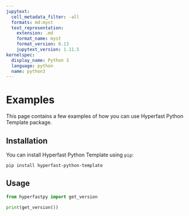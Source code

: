 ```yaml
---
jupytext:
  cell_metadata_filter: -all
  formats: md:myst
  text_representation:
    extension: .md
    format_name: myst
    format_version: 0.13
    jupytext_version: 1.11.5
kernelspec:
  display_name: Python 3
  language: python
  name: python3
---
```


# Examples

This page contains a few examples of how you can use Hyperfast Python Template package.

## Installation

You can install Hyperfast Python Template using `pip`:

```{code-cell}
pip install hyperfast-python-template
```

## Usage

```python
from hyperfastpy import get_version

print(get_version())
```
